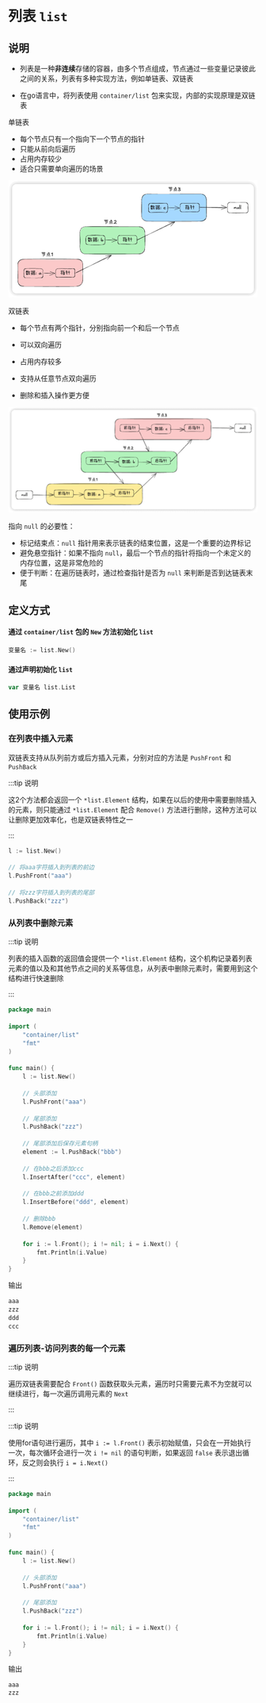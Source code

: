 # 列表 `list`

## 说明

- 列表是一种**非连续**存储的容器，由多个节点组成，节点通过一些变量记录彼此之间的关系，列表有多种实现方法，例如单链表、双链表

- 在go语言中，将列表使用 `container/list` 包来实现，内部的实现原理是双链表

单链表

- 每个节点只有一个指向下一个节点的指针
- 只能从前向后遍历
- 占用内存较少
- 适合只需要单向遍历的场景

![iShot_2024-12-31_11.38.19](https://raw.githubusercontent.com/pptfz/picgo-images/master/img/iShot_2024-12-31_11.38.19.png)





双链表

- 每个节点有两个指针，分别指向前一个和后一个节点

- 可以双向遍历

- 占用内存较多

- 支持从任意节点双向遍历

- 删除和插入操作更方便

![iShot_2024-12-31_14.45.17](https://raw.githubusercontent.com/pptfz/picgo-images/master/img/iShot_2024-12-31_14.45.17.png)



指向 `null` 的必要性：

- 标记结束点：`null` 指针用来表示链表的结束位置，这是一个重要的边界标记
- 避免悬空指针：如果不指向 `null`，最后一个节点的指针将指向一个未定义的内存位置，这是非常危险的
- 便于判断：在遍历链表时，通过检查指针是否为 `null` 来判断是否到达链表末尾



## 定义方式

#### 通过 `container/list` 包的 `New` 方法初始化 `list`

```go
变量名 := list.New()
```



#### 通过声明初始化 `list`

```go
var 变量名 list.List
```





## 使用示例

### 在列表中插入元素

双链表支持从队列前方或后方插入元素，分别对应的方法是 `PushFront` 和 `PushBack` 

:::tip 说明

这2个方法都会返回一个 `*list.Element` 结构，如果在以后的使用中需要删除插入的元素，则只能通过 `*list.Element` 配合 `Remove()` 方法进行删除，这种方法可以让删除更加效率化，也是双链表特性之一

:::

```go
l := list.New()

// 将aaa字符插入到列表的前边
l.PushFront("aaa")

// 将zzz字符插入到列表的尾部
l.PushBack("zzz")
```



### 从列表中删除元素

:::tip 说明

列表的插入函数的返回值会提供一个 `*list.Element` 结构，这个机构记录着列表元素的值以及和其他节点之间的关系等信息，从列表中删除元素时，需要用到这个结构进行快速删除

:::

```go
package main

import (
	"container/list"
	"fmt"
)

func main() {
	l := list.New()

	// 头部添加
	l.PushFront("aaa")

	// 尾部添加
	l.PushBack("zzz")

	// 尾部添加后保存元素句柄
	element := l.PushBack("bbb")

	// 在bbb之后添加ccc
	l.InsertAfter("ccc", element)

	// 在bbb之前添加ddd
	l.InsertBefore("ddd", element)

	// 删除bbb
	l.Remove(element)

	for i := l.Front(); i != nil; i = i.Next() {
		fmt.Println(i.Value)
	}
}
```

输出

```sh
aaa
zzz
ddd
ccc
```



### 遍历列表-访问列表的每一个元素

:::tip 说明

遍历双链表需要配合 `Front()` 函数获取头元素，遍历时只需要元素不为空就可以继续进行，每一次遍历调用元素的 `Next`

:::

:::tip 说明

使用for语句进行遍历，其中 `i := l.Front()` 表示初始赋值，只会在一开始执行一次，每次循环会进行一次 `i != nil` 的语句判断，如果返回 `false` 表示退出循环，反之则会执行 `i = i.Next()`

:::

```go
package main

import (
	"container/list"
	"fmt"
)

func main() {
	l := list.New()

	// 头部添加
	l.PushFront("aaa")

	// 尾部添加
	l.PushBack("zzz")
	
	for i := l.Front(); i != nil; i = i.Next() {
		fmt.Println(i.Value)
	}
}
```

输出

```shell
aaa
zzz
```

